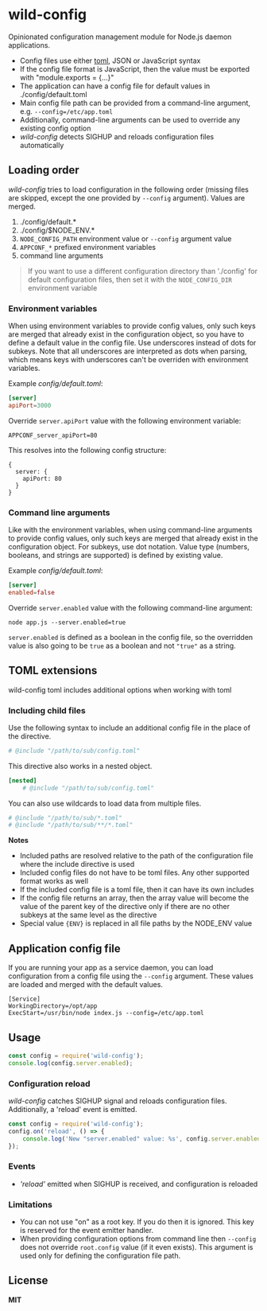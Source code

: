 # wild-config

Opinionated configuration management module for Node.js daemon applications.

-   Config files use either [toml](https://github.com/toml-lang/toml), JSON or JavaScript syntax
-   If the config file format is JavaScript, then the value must be exported with "module.exports = {...}"
-   The application can have a config file for default values in ./config/default.toml
-   Main config file path can be provided from a command-line argument, e.g. `--config=/etc/app.toml`
-   Additionally, command-line arguments can be used to override any existing config option
-   _wild-config_ detects SIGHUP and reloads configuration files automatically

## Loading order

_wild-config_ tries to load configuration in the following order (missing files are skipped, except the one provided by `--config` argument). Values are merged.

1. ./config/default.\*
2. ./config/\$NODE_ENV.\*
3. `NODE_CONFIG_PATH` environment value or `--config` argument value
4. `APPCONF_*` prefixed environment variables
5. command line arguments

> If you want to use a different configuration directory than './config' for default configuration files, then set it with the `NODE_CONFIG_DIR` environment variable

### Environment variables

When using environment variables to provide config values, only such keys are merged that already exist in the configuration object, so you have to define a default value in the config file. Use underscores instead of dots for subkeys. Note that all underscores are interpreted as dots when parsing, which means keys with underscores can't be overriden with environment variables.

Example _config/default.toml_:

```toml
[server]
apiPort=3000
```

Override `server.apiPort` value with the following environment variable:

```
APPCONF_server_apiPort=80
```

This resolves into the following config structure:

```
{
  server: {
    apiPort: 80
  }
}
```

### Command line arguments

Like with the environment variables, when using command-line arguments to provide config values, only such keys are merged that already exist in the configuration object. For subkeys, use dot notation. Value type (numbers, booleans, and strings are supported) is defined by existing value.

Example _config/default.toml_:

```toml
[server]
enabled=false
```

Override `server.enabled` value with the following command-line argument:

```
node app.js --server.enabled=true
```

`server.enabled` is defined as a boolean in the config file, so the overridden value is also going to be `true` as a boolean and not `"true"` as a string.

## TOML extensions

wild-config toml includes additional options when working with toml

### Including child files

Use the following syntax to include an additional config file in the place of the directive.

```toml
# @include "/path/to/sub/config.toml"
```

This directive also works in a nested object.

```toml
[nested]
    # @include "/path/to/sub/config.toml"
```

You can also use wildcards to load data from multiple files.

```toml
# @include "/path/to/sub/*.toml"
# @include "/path/to/sub/**/*.toml"
```

**Notes**

-   Included paths are resolved relative to the path of the configuration file where the include directive is used
-   Included config files do not have to be toml files. Any other supported format works as well
-   If the included config file is a toml file, then it can have its own includes
-   If the config file returns an array, then the array value will become the value of the parent key of the directive only if there are no other subkeys at the same level as the directive
-   Special value `{ENV}` is replaced in all file paths by the NODE_ENV value

## Application config file

If you are running your app as a service daemon, you can load configuration from a config file using the `--config` argument. These values are loaded and merged with the default values.

```
[Service]
WorkingDirectory=/opt/app
ExecStart=/usr/bin/node index.js --config=/etc/app.toml
```

## Usage

```javascript
const config = require('wild-config');
console.log(config.server.enabled);
```

### Configuration reload

_wild-config_ catches SIGHUP signal and reloads configuration files. Additionally, a 'reload' event is emitted.

```javascript
const config = require('wild-config');
config.on('reload', () => {
    console.log('New "server.enabled" value: %s', config.server.enabled);
});
```

### Events

-   _'reload'_ emitted when SIGHUP is received, and configuration is reloaded

### Limitations

-   You can not use "on" as a root key. If you do then it is ignored. This key is reserved for the event emitter handler.
-   When providing configuration options from command line then `--config` does not override `root.config` value (if it even exists). This argument is used only for defining the configuration file path.

## License

**MIT**
